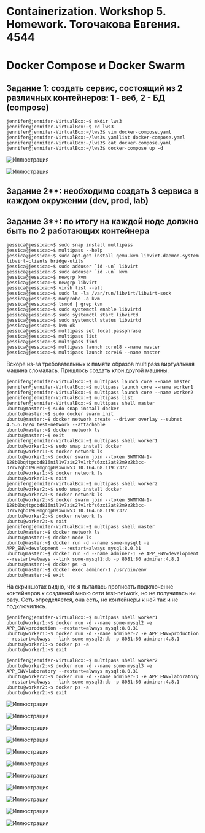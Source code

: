 # Containerization. Workshop 5. Homework. Тогочакова Евгения. 4544
# Docker Compose и Docker Swarm 
## Задание 1: создать сервис, состоящий из 2 различных контейнеров: 1 - веб, 2 - БД (compose)
```
jennifer@jennifer-VirtualBox:~$ mkdir lws3
jennifer@jennifer-VirtualBox:~$ cd lws3
jennifer@jennifer-VirtualBox:~/lws3$ vim docker-compose.yaml  
jennifer@jennifer-VirtualBox:~/lws3$ yamllint docker-compose.yaml
jennifer@jennifer-VirtualBox:~/lws3$ cat docker-compose.yaml
jennifer@jennifer-VirtualBox:~/lws3$ docker-compose up -d    
```
![Иллюстрация](screenshots/screenshot1.png)

![Иллюстрация](screenshots/screenshot2.png)

## Задание 2**: необходимо создать 3 сервиса в каждом окружении (dev, prod, lab)
## Задание 3**: по итогу на каждой ноде должно быть по 2 работающих контейнера

```
jessica@jessica:~$ sudo snap install multipass
jessica@jessica:~$ multipass --help
jessica@jessica:~$ sudo apt-get install qemu-kvm libvirt-daemon-system libvirt-clients bridge-utils
jessica@jessica:~$ sudo adduser `id -un` libvirt
jessica@jessica:~$ sudo adduser `id -un` kvm
jessica@jessica:~$ newgrp kvm 
jessica@jessica:~$ newgrp libvirt
jessica@jessica:~$ virsh list --all
jessica@jessica:~$ sudo ls -la /var/run/libvirt/libvirt-sock
jessica@jessica:~$ modprobe -a kvm
jessica@jessica:~$ lsmod | grep kvm
jessica@jessica:~$ sudo systemctl enable libvirtd
jessica@jessica:~$ sudo systemctl start libvirtd
jessica@jessica:~$ sudo systemctl status libvirtd
jessica@jessica:~$ kvm-ok
jessica@jessica:~$ multipass set local.passphrase
jessica@jessica:~$ multipass list
jessica@jessica:~$ multipass find
jessica@jessica:~$ multipass launch core18 --name master
jessica@jessica:~$ multipass launch core16 --name master

```
Вскоре из-за требовательных к памяти образов multipass виртуальная машина сломалась.
Пришлось создать клон другой машины.

```
jennifer@jennifer-VirtualBox:~$ multipass launch core --name master 
jennifer@jennifer-VirtualBox:~$ multipass launch core --name worker1
jennifer@jennifer-VirtualBox:~$ multipass launch core --name worker2
jennifer@jennifer-VirtualBox:~$ multipass list 
jennifer@jennifer-VirtualBox:~$ multipass shell master
ubuntu@master:~$ sudo snap install docker 
ubuntu@master:~$ sudo docker swarm init
ubuntu@master:~$ docker network create --driver overlay --subnet 4.5.6.0/24 test-network --attachable
ubuntu@master:~$ docker network ls     
ubuntu@master:~$ exit
jennifer@jennifer-VirtualBox:~$ multipass shell worker1  
ubuntu@worker1:~$ sudo snap install docker
ubuntu@worker1:~$ docker network ls 
ubuntu@worker1:~$ docker swarm join --token SWMTKN-1-128b0bq4tpcbd816nil1v7zis27v1rbfs6zxi2at82m9z2k3cc-37rvzqho19u8mgnqp0sxwuw53 10.164.68.119:2377
ubuntu@worker1:~$ docker network ls 
ubuntu@worker1:~$ exit
jennifer@jennifer-VirtualBox:~$ multipass shell worker2  
ubuntu@worker2:~$ sudo snap install docker
ubuntu@worker2:~$ docker network ls 
ubuntu@worker2:~$ docker swarm join --token SWMTKN-1-128b0bq4tpcbd816nil1v7zis27v1rbfs6zxi2at82m9z2k3cc-37rvzqho19u8mgnqp0sxwuw53 10.164.68.119:2377
ubuntu@worker2:~$ docker network ls 
ubuntu@worker2:~$ exit
jennifer@jennifer-VirtualBox:~$ multipass shell master
ubuntu@master:~$ docker network ls  
ubuntu@master:~$ docker node ls
ubuntu@master:~$ docker run -d --name some-mysql1 -e APP_ENV=development --restart=always mysql:8.0.31  
ubuntu@master:~$ docker run -d --name adminer-1 -e APP_ENV=development --restart=always --link some-mysql1:db -p 8081:80 adminer:4.8.1     
ubuntu@master:~$ docker ps -a 
ubuntu@master:~$ docker exec adminer-1 /usr/bin/env  
ubuntu@master:~$ exit
```
На скриншотах видно, что я пыталась прописать подключение контейнеров к созданной мною сети test-network, но не получилась ни разу. Сеть определяется, она есть, но 
контейнеры к ней так и не подключились.
```
jennifer@jennifer-VirtualBox:~$ multipass shell worker1  
ubuntu@worker1:~$ docker run -d --name some-mysql2 -e APP_ENV=production --restart=always mysql:8.0.31
ubuntu@worker1:~$ docker run -d --name adminer-2 -e APP_ENV=production --restart=always --link some-mysql2:db -p 8081:80 adminer:4.8.1  
ubuntu@worker1:~$ docker ps -a   
ubuntu@worker1:~$ exit

jennifer@jennifer-VirtualBox:~$ multipass shell worker2
ubuntu@worker2:~$ docker run -d --name some-mysql3 -e APP_ENV=laboratory --restart=always mysql:8.0.31  
ubuntu@worker2:~$ docker run -d --name adminer-3 -e APP_ENV=laboratory --restart=always --link some-mysql3:db -p 8081:80 adminer:4.8.1     
ubuntu@worker2:~$ docker ps -a
ubuntu@worker2:~$ exit

```

![Иллюстрация](screenshots/screenshot3.png)

![Иллюстрация](screenshots/screenshot4.png)

![Иллюстрация](screenshots/screenshot5.png)

![Иллюстрация](screenshots/screenshot6.png)

![Иллюстрация](screenshots/screenshot7.png)

![Иллюстрация](screenshots/screenshot8.png)

![Иллюстрация](screenshots/screenshot9.png)

![Иллюстрация](screenshots/screenshot10.png)


![Иллюстрация](screenshots/screenshot11.png)

![Иллюстрация](screenshots/screenshot12.png)

![Иллюстрация](screenshots/screenshot13.png)

